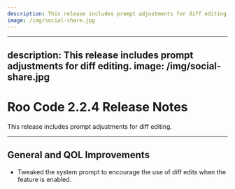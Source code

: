 ```yaml
---
description: This release includes prompt adjustments for diff editing.
image: /img/social-share.jpg
---
```


---
description: This release includes prompt adjustments for diff editing.
image: /img/social-share.jpg
---

# Roo Code 2.2.4 Release Notes

This release includes prompt adjustments for diff editing.

---

## General and QOL Improvements

*   Tweaked the system prompt to encourage the use of diff edits when the feature is enabled.